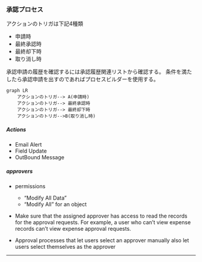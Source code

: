 ### 承認プロセス

アクションのトリガは下記4種類

- 申請時
- 最終承認時
- 最終却下時
- 取り消し時

承認申請の履歴を確認するには承認履歴関連リストから確認する。
条件を満たしたら承認申請を出すのであればプロセスビルダーを使用する。



```mermaid
graph LR
	アクションのトリガ--> A(申請時)
	アクションのトリガ--> 最終承認時
	アクションのトリガ--> 最終却下時
	アクションのトリガ-->B(取り消し時)
```

##### Actions

- Email Alert
- Field Update
- OutBound Message

##### approvers

- permissions
  - “Modify All Data”
  - “Modify All” for an object

- Make sure that the assigned approver has access to read the records for the approval requests. For example, a user who can’t view expense records can’t view expense approval requests.
- Approval processes that let users select an approver manually also let users select themselves as the approver

---

